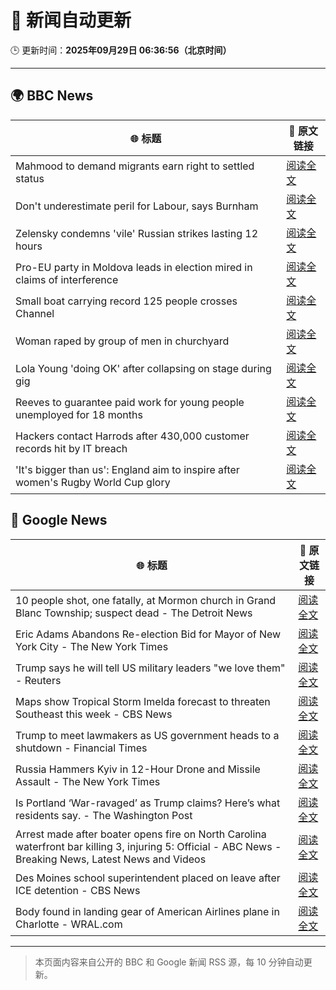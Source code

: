 # 🧠 新闻自动更新

🕒 更新时间：**2025年09月29日 06:36:56（北京时间）**

---

## 🌍 BBC News

| 🌐 标题 | 🔗 原文链接 |
|--------|-------------|
| Mahmood to demand migrants earn right to settled status | [阅读全文](https://www.bbc.com/news/articles/c0m4g3zvy02o?at_medium=RSS&at_campaign=rss) |
| Don't underestimate peril for Labour, says Burnham | [阅读全文](https://www.bbc.com/news/articles/cn0xzpngj5xo?at_medium=RSS&at_campaign=rss) |
| Zelensky condemns 'vile' Russian strikes lasting 12 hours | [阅读全文](https://www.bbc.com/news/articles/c75qeqr5905o?at_medium=RSS&at_campaign=rss) |
| Pro-EU party in Moldova leads in election mired in claims of interference | [阅读全文](https://www.bbc.com/news/articles/cx2rdlj8ejgo?at_medium=RSS&at_campaign=rss) |
| Small boat carrying record 125 people crosses Channel | [阅读全文](https://www.bbc.com/news/articles/cn0re8x7172o?at_medium=RSS&at_campaign=rss) |
| Woman raped by group of men in churchyard | [阅读全文](https://www.bbc.com/news/articles/cly622k0jm4o?at_medium=RSS&at_campaign=rss) |
| Lola Young 'doing OK' after collapsing on stage during gig | [阅读全文](https://www.bbc.com/news/articles/cr7031gv2m8o?at_medium=RSS&at_campaign=rss) |
| Reeves to guarantee paid work for young people unemployed for 18 months | [阅读全文](https://www.bbc.com/news/articles/c80gj2knrx4o?at_medium=RSS&at_campaign=rss) |
| Hackers contact Harrods after 430,000 customer records hit by IT breach | [阅读全文](https://www.bbc.com/news/articles/cpq5w324pd3o?at_medium=RSS&at_campaign=rss) |
| 'It's bigger than us': England aim to inspire after women's Rugby World Cup glory | [阅读全文](https://www.bbc.com/sport/rugby-union/articles/cd9ygg1l48zo?at_medium=RSS&at_campaign=rss) |

## 📰 Google News

| 🌐 标题 | 🔗 原文链接 |
|--------|-------------|
| 10 people shot, one fatally, at Mormon church in Grand Blanc Township; suspect dead - The Detroit News | [阅读全文](https://news.google.com/rss/articles/CBMi8wFBVV95cUxNYlVMQ2w0MzdZTDhsZTJ2Wi0xX3B1WFh1bzlkdmQ2WE1wS25hUjdsclJPeHg1UkFVb1daWjFxUTkzcTl1cWlGSDM2Ni10UVkyZ2NZejRvWUNvcjdUMjRMbDdNLTctS0ZkUEhnMDNQNmprdE1EeG1fRWc2MWF0dmZ6ZTJPZkNDYy14algxYkptSHVRaTlHWWNQaE5ZbkZmRTJPS1JrWnFURXNsbUtIM3JsNFE3S2psdDIyaFJBOXN3dzJtUlpxTzVmUlgtbGhON2tqMUlmeVpoS2s5NmEwdC1kV0JKaGtyTDhNel9Oc0R1NnRSSlE?oc=5) |
| Eric Adams Abandons Re-election Bid for Mayor of New York City - The New York Times | [阅读全文](https://news.google.com/rss/articles/CBMiekFVX3lxTE50ZVd1YWhSOVFxYjE5U1ItcFNxWnhNYXU2bkFubnJ2VGhYOTNzc3RYdERiMzU1TGNuQ0RXbFBiaFdRVWpRWWo1X3Y1Z0ZWSEtGTU50OVNyUDhtNFNRbThRc1otd2RGVnpOT3dWWm1XSVJRQnY4bjdsOVRn?oc=5) |
| Trump says he will tell US military leaders "we love them" - Reuters | [阅读全文](https://news.google.com/rss/articles/CBMitgFBVV95cUxOOTZ3blRmNndBcEpXUFE2el9NTEdob1AyUlczMWJ0UURwcjZUcjIxckVhenVGNVlRWjByZmZkaTdlY1lTZFRxWGxzUWFwRzd1aHlwZm02M2ZBYjhvX1NGUnYyY1VVcFlaQmNSM2ZPbVlVTUJRUnB6R09SU19vNFV2Smk4Ui1Rbm9JbkFqV1VicEtKb00wT3JMN3czRTdFQlROVGd3eWQ0QzBsa3JiRHJJWE9mS3JuUQ?oc=5) |
| Maps show Tropical Storm Imelda forecast to threaten Southeast this week - CBS News | [阅读全文](https://news.google.com/rss/articles/CBMihwFBVV95cUxQM2xCbG1EZ2IyakJmZkZrRUM0QTRUM1p2WWc2WHR5b2k0bGREMldhMDhxQk52b0JuQmtYU3djdWNlekZPTE1YMUE3NkJhRDlObGxIWmlDdG9uMEdyalFNNGxsMWhZLUZ5em1GVEVzcWQ0NnRvMUhvaGF3NC1yRHRsNV9OWk5reVnSAYwBQVVfeXFMTk96QjVuZHVqb2l1d0ZQVmh3NDVfTjBRR1ZRZ1ZZMzdjTE9YYnBGMXlWV3VjWkstNVU0azVtRkl5cmI5OE5tSEVsc090OUpBNUV6dDlhakZYYndNMXRpdmdEaHBROTcwZkpLVEx3OENXYkE4UVVjcTRQZmhINGN1ZW50RHVMZDI2bWhGOWQ?oc=5) |
| Trump to meet lawmakers as US government heads to a shutdown - Financial Times | [阅读全文](https://news.google.com/rss/articles/CBMicEFVX3lxTE1xbEFaUzhVWWo2a0F5VkFDdGFPRm1ial83emprcHU3VGViUVBQM3dSQndMNERKS3ZPQTQ3S0s0NTlYVGRWU2lZb0ltTWkxSWZOVHlSMmVOUW1ZSUVKYUlTUG82TFhhYVYyOXNfY1lpVmQ?oc=5) |
| Russia Hammers Kyiv in 12-Hour Drone and Missile Assault - The New York Times | [阅读全文](https://news.google.com/rss/articles/CBMihwFBVV95cUxObGp2WE9wLWE4LV9tQTI2Z0N3YTkzVHAwLU9SNnQ0MXp0WFlOcTF1dnpqMkNqb1pVbUY2cXBZcnpDaGdWVDVxNFYzVlFuSEpPdEM1SzR4Z1V6Q01mYVJ2X2NpOFlnMjRheWhPRW5MMFV1clpnNFJhMXljeFI5eE0yWHJSS2dTX0U?oc=5) |
| Is Portland ‘War-ravaged’ as Trump claims? Here’s what residents say. - The Washington Post | [阅读全文](https://news.google.com/rss/articles/CBMif0FVX3lxTE83V3FwNS1XOVZyLTM2WkUwZWRNOXZ0SUdiYnpyUXZIRkdDNUZJQlVPQVFFWS1XNFNsWUZqMGwzNXU0N2RLZ09FSUMxMEFOQ0l6WDE3LTZkLXB0T1JVRjB3VHA3NUxWeXFsckNvbTNHdmZDYl9vbHo1RGwyZ05YU2M?oc=5) |
| Arrest made after boater opens fire on North Carolina waterfront bar killing 3, injuring 5: Official - ABC News - Breaking News, Latest News and Videos | [阅读全文](https://news.google.com/rss/articles/CBMijwFBVV95cUxOQzhEbVQ1cDlDaWUta3c3WjJicFJ4LU12bUY4LVl0b04wSmxBZW5DZVhUZE9MQV81TVRaTjlycy1jRlZGWDYtWHktVTMyY2FZd1FqNGRGZGRhb3B0dTNaZ1JLOW9kYzBVbElTeFphNjVNZjNVUFV6NkRwNzM0a3M4cUFFMGtISV9meHE4dFJIVdIBlAFBVV95cUxPTjF1VDR5TXFCRG5qZ3Q2VEpLOUplVWpKMGRSekExRVZYUGduMVZJelFpcTF0SGY0VFUwQnA0VHRMS3J4Y0tVNFhkME1pV1U5MGc3ai1KYk8wTU9SQmxNNnYtZnZJWmNaZWZ0UVBJbmJQaDR4Y083RTg5NnQwMkRsZ0ZqcU9JUDhzRmw2WWZoQXItZ3JG?oc=5) |
| Des Moines school superintendent placed on leave after ICE detention - CBS News | [阅读全文](https://news.google.com/rss/articles/CBMikwFBVV95cUxOY3ZkSHVMbkUwX19XVHh3ZkRwbGNFaEdadnV6ZEtvZjRDVWp2MjhFSC1haWRFU1hCMHMtLTgwTVY0MDRLYmVvZDduRE1RaXlYd0dQNTlYMVFQcUIzbjRFcVYtbEhzWkp4Q1llN1I4SHBoVU9RQ3g1RldvTk90ZTJoTVVpZThNZi1pYWFndVd6YTFBazDSAZgBQVVfeXFMTkpZbnREc1ZIZHc1MmFJTUJVVEdaU2FhbEg0bV9xZVhWN2NjTjYtWlZFSG5Eb1lIR0pGeFlfVHhOd0hUNFJ0SFZ0aEJlcWVhd0FUU1ZVSGdGb2w4SVdNbjdPUXJRMzEtUDZiR0tZNmthTXdOVEw3NGM5OEFoU0xuZ24xX0QtTGNqemhEdndsUEQwZ2NjZVR4cWo?oc=5) |
| Body found in landing gear of American Airlines plane in Charlotte - WRAL.com | [阅读全文](https://news.google.com/rss/articles/CBMioAFBVV95cUxQejdIY3lwMjlXOEYzRnh0UDg0Qy1hUkwwRmFqVlZVX29fUnduS3RxRS14WEl4Vmhzc1VpMjNJRzRPd1FvdHcyLXZpRWZoYk1Fa0lMcVVnVlRMODdINlFFWFU0TzVCb3VMN0ZoeDlSb0ZCeEtyRkxBVkR3bVZ1Y2RmS3p4V3pKSVVRcWc4Y2tpYVU5QWpBYmJJVlJINVlXaEF0?oc=5) |

---
> 本页面内容来自公开的 BBC 和 Google 新闻 RSS 源，每 10 分钟自动更新。